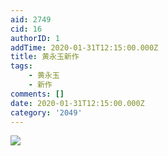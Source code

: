 ```yaml
---
aid: 2749
cid: 16
authorID: 1
addTime: 2020-01-31T12:15:00.000Z
title: 黄永玉新作
tags:
    - 黄永玉
    - 新作
comments: []
date: 2020-01-31T12:15:00.000Z
category: '2049'
---
```


![](https://i.loli.net/2020/01/31/4cBiNI9YuxZzg5a.jpg)
